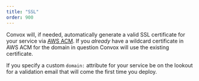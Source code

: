 ```yaml
---
title: "SSL"
order: 900
---
```


Convox will, if needed, automatically generate a valid SSL certificate for your service via [AWS ACM](https://aws.amazon.com/certificate-manager/). If you _already_ have a wildcard certificate in AWS ACM for the domain in question Convox will use the existing certificate.

If you specify a custom `domain:` attribute for your service be on the lookout for a validation email that will come the first time you deploy.
